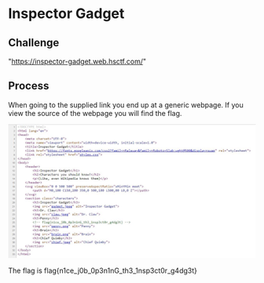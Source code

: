 # Inspector Gadget

## Challenge

"https://inspector-gadget.web.hsctf.com/"

## Process

When going to the supplied link you end up at a generic webpage. If you view the source of the webpage you will find the flag.

![Capture.JPG](Capture.JPG)

The flag is flag{n1ce_j0b_0p3n1nG_th3_1nsp3ct0r_g4dg3t}